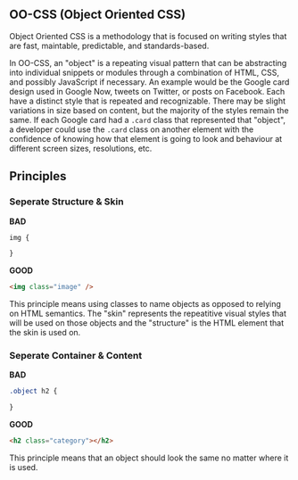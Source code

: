 ## OO-CSS (Object Oriented CSS)

Object Oriented CSS is a methodology that is focused on writing styles that are fast, maintable, predictable, and standards-based.

In OO-CSS, an "object" is a repeating visual pattern that can be abstracting into individual snippets or modules through a combination of HTML, CSS, and possibly JavaScript if necessary. An example would be the Google card design used in Google Now, tweets on Twitter, or posts on Facebook. Each have a distinct style that is repeated and recognizable. There may be slight variations in size based on content, but the majority of the styles remain the same. If each Google card had a `.card` class that represented that "object", a developer could use the `.card` class on another element with the confidence of knowing how that element is going to look and behaviour at different screen sizes, resolutions, etc.

## Principles

### Seperate Structure & Skin

**BAD**
```css
img {

}
```

**GOOD**
```html
<img class="image" />
```

This principle means using classes to name objects as opposed to relying on HTML semantics. The "skin" represents the repeatitive visual styles that will be used on those objects and the "structure" is the HTML element that the skin is used on.

### Seperate Container & Content

**BAD**
```css
.object h2 {

}
```

**GOOD**
```html
<h2 class="category"></h2>
```

This principle means that an object should look the same no matter where it is used.
